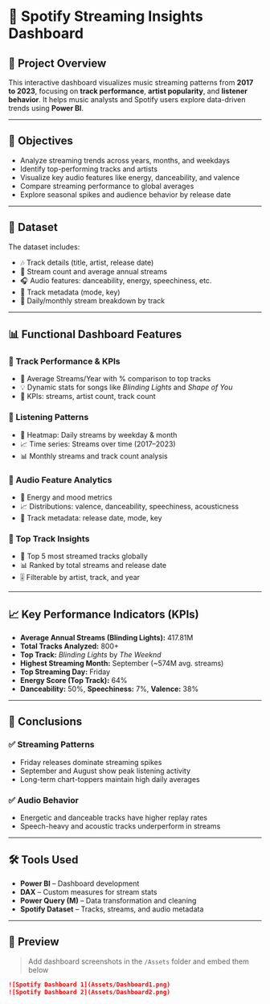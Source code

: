 # 🎵 Spotify Streaming Insights Dashboard

## 📌 Project Overview  
This interactive dashboard visualizes music streaming patterns from **2017 to 2023**, focusing on **track performance**, **artist popularity**, and **listener behavior**. It helps music analysts and Spotify users explore data-driven trends using **Power BI**.

---

## 🎯 Objectives

- Analyze streaming trends across years, months, and weekdays  
- Identify top-performing tracks and artists  
- Visualize key audio features like energy, danceability, and valence  
- Compare streaming performance to global averages  
- Explore seasonal spikes and audience behavior by release date  

---

## 📂 Dataset

The dataset includes:

- 🎶 Track details (title, artist, release date)  
- 🔢 Stream count and average annual streams  
- 🎧 Audio features: danceability, energy, speechiness, etc.  
- 🧾 Track metadata (mode, key)  
- 📅 Daily/monthly stream breakdown by track  

---

## 📊 Functional Dashboard Features

### 🔹 Track Performance & KPIs
- 🎯 Average Streams/Year with % comparison to top tracks  
- 💡 Dynamic stats for songs like *Blinding Lights* and *Shape of You*  
- 🔢 KPIs: streams, artist count, track count  

### 🔹 Listening Patterns
- 📅 Heatmap: Daily streams by weekday & month  
- 📈 Time series: Streams over time (2017–2023)  
- 📊 Monthly streams and track count analysis  

### 🔹 Audio Feature Analytics
- 🎵 Energy and mood metrics  
- 📈 Distributions: valence, danceability, speechiness, acousticness  
- 🧾 Track metadata: release date, mode, key  

### 🔹 Top Track Insights
- 🥇 Top 5 most streamed tracks globally  
- 📊 Ranked by total streams and release date  
- 🎚️ Filterable by artist, track, and year  

---

## 📈 Key Performance Indicators (KPIs)

- **Average Annual Streams (Blinding Lights):** 417.81M  
- **Total Tracks Analyzed:** 800+  
- **Top Track:** *Blinding Lights* by *The Weeknd*  
- **Highest Streaming Month:** September (~574M avg. streams)  
- **Top Streaming Day:** Friday  
- **Energy Score (Top Track):** 64%  
- **Danceability:** 50%, **Speechiness:** 7%, **Valence:** 38%  

---

## 📌 Conclusions

### ✅ Streaming Patterns
- Friday releases dominate streaming spikes  
- September and August show peak listening activity  
- Long-term chart-toppers maintain high daily averages  

### ✅ Audio Behavior
- Energetic and danceable tracks have higher replay rates  
- Speech-heavy and acoustic tracks underperform in streams  

---

## 🛠️ Tools Used

- **Power BI** – Dashboard development  
- **DAX** – Custom measures for stream stats  
- **Power Query (M)** – Data transformation and cleaning  
- **Spotify Dataset** – Tracks, streams, and audio metadata  

---

## 📸 Preview

> Add dashboard screenshots in the `/Assets` folder and embed them below

```md
![Spotify Dashboard 1](Assets/Dashboard1.png)
![Spotify Dashboard 2](Assets/Dashboard2.png)

